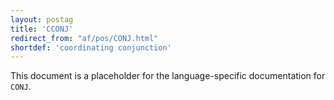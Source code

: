 ```yaml
---
layout: postag
title: 'CCONJ'
redirect_from: "af/pos/CONJ.html"
shortdef: 'coordinating conjunction'
---
```


This document is a placeholder for the language-specific documentation
for `CONJ`.
